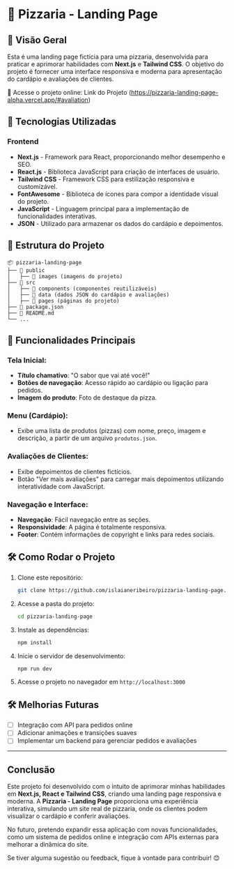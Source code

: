 # 🍕 Pizzaria - Landing Page

## 📌 Visão Geral

Esta é uma landing page fictícia para uma pizzaria, desenvolvida para praticar e aprimorar habilidades com **Next.js** e **Tailwind CSS**. O objetivo do projeto é fornecer uma interface responsiva e moderna para apresentação do cardápio e avaliações de clientes.

🔗 Acesse o projeto online: Link do Projeto (https://pizzaria-landing-page-alpha.vercel.app/#avaliation)

## 🚀 Tecnologias Utilizadas

### **Frontend**

- **Next.js** - Framework para React, proporcionando melhor desempenho e SEO.
- **React.js** - Biblioteca JavaScript para criação de interfaces de usuário.
- **Tailwind CSS** - Framework CSS para estilização responsiva e customizável.
- **FontAwesome** - Biblioteca de ícones para compor a identidade visual do projeto.
- **JavaScript** - Linguagem principal para a implementação de funcionalidades interativas.
- **JSON** - Utilizado para armazenar os dados do cardápio e depoimentos.

## 📂 Estrutura do Projeto

```
📦 pizzaria-landing-page
├── 📁 public
│   ├── 📁 images (imagens do projeto)
├── 📁 src
│   ├── 📁 components (componentes reutilizáveis)
│   ├── 📁 data (dados JSON do cardápio e avaliações)
│   ├── 📁 pages (páginas do projeto)
├── 📄 package.json
├── 📄 README.md
└── ...
```

## 📌 Funcionalidades Principais

### Tela Inicial:

- **Título chamativo**: "O sabor que vai até você!"
- **Botões de navegação**: Acesso rápido ao cardápio ou ligação para pedidos.
- **Imagem do produto**: Foto de destaque da pizza.

### Menu (Cardápio):

- Exibe uma lista de produtos (pizzas) com nome, preço, imagem e descrição, a partir de um arquivo `produtos.json`.

### Avaliações de Clientes:

- Exibe depoimentos de clientes fictícios.
- Botão "Ver mais avaliações" para carregar mais depoimentos utilizando interatividade com JavaScript.

### Navegação e Interface:

- **Navegação**: Fácil navegação entre as seções.
- **Responsividade**: A página é totalmente responsiva.
- **Footer**: Contém informações de copyright e links para redes sociais.

## 🛠️ Como Rodar o Projeto

1. Clone este repositório:

   ```sh
   git clone https://github.com/islaianeribeiro/pizzaria-landing-page.git
   ```

2. Acesse a pasta do projeto:

   ```sh
   cd pizzaria-landing-page
   ```

3. Instale as dependências:

   ```sh
   npm install
   ```

4. Inicie o servidor de desenvolvimento:

   ```sh
   npm run dev
   ```

5. Acesse o projeto no navegador em `http://localhost:3000`

## 🛠 Melhorias Futuras

- [ ] Integração com API para pedidos online
- [ ] Adicionar animações e transições suaves
- [ ] Implementar um backend para gerenciar pedidos e avaliações

---

## Conclusão

Este projeto foi desenvolvido com o intuito de aprimorar minhas habilidades em **Next.js, React e Tailwind CSS**, criando uma landing page responsiva e moderna. A **Pizzaria - Landing Page** proporciona uma experiência interativa, simulando um site real de pizzaria, onde os clientes podem visualizar o cardápio e conferir avaliações.

No futuro, pretendo expandir essa aplicação com novas funcionalidades, como um sistema de pedidos online e integração com APIs externas para melhorar a dinâmica do site.

Se tiver alguma sugestão ou feedback, fique à vontade para contribuir! 😊
